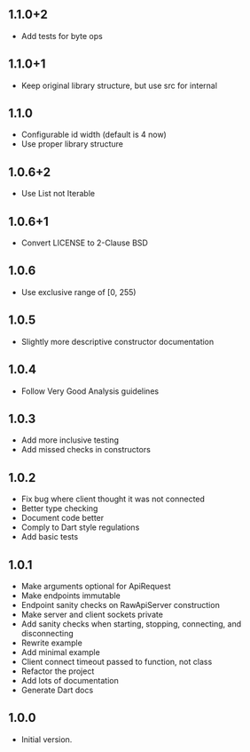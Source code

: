 ## 1.1.0+2

* Add tests for byte ops

## 1.1.0+1

* Keep original library structure, but use src for internal

## 1.1.0

* Configurable id width (default is 4 now)
* Use proper library structure

## 1.0.6+2

* Use List not Iterable

## 1.0.6+1

* Convert LICENSE to 2-Clause BSD

## 1.0.6

* Use exclusive range of [0, 255)

## 1.0.5

* Slightly more descriptive constructor documentation

## 1.0.4

* Follow Very Good Analysis guidelines

## 1.0.3

* Add more inclusive testing
* Add missed checks in constructors

## 1.0.2

* Fix bug where client thought it was not connected
* Better type checking
* Document code better
* Comply to Dart style regulations
* Add basic tests

## 1.0.1

- Make arguments optional for ApiRequest
- Make endpoints immutable
- Endpoint sanity checks on RawApiServer construction
- Make server and client sockets private
- Add sanity checks when starting, stopping, connecting, and disconnecting
- Rewrite example
- Add minimal example
- Client connect timeout passed to function, not class
- Refactor the project
- Add lots of documentation
- Generate Dart docs

## 1.0.0

- Initial version.
